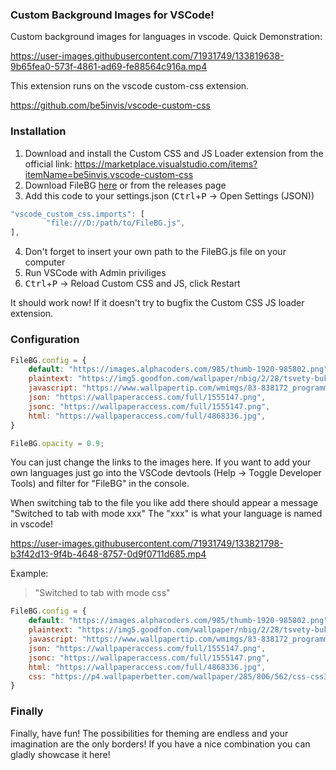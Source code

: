 ### Custom Background Images for VSCode!

Custom background images for languages in vscode. Quick Demonstration:

https://user-images.githubusercontent.com/71931749/133819638-9b65fea0-573f-4861-ad69-fe88564c916a.mp4

This extension runs on the vscode custom-css extension.

https://github.com/be5invis/vscode-custom-css

### Installation


1. Download and install the Custom CSS and JS Loader extension from the official link: https://marketplace.visualstudio.com/items?itemName=be5invis.vscode-custom-css
2. Download FileBG [here](https://github.com/mangoepic/vscode-FileBG/releases/download/Release/FileBG.js) or from the releases page
3. Add this code to your settings.json (<kbd>Ctrl</kbd>+<kbd>P</kbd> -> Open Settings (JSON))
```javascript
"vscode_custom_css.imports": [
        "file:///D:/path/to/FileBG.js",
],
```
4. Don't forget to insert your own path to the FileBG.js file on your computer
5. Run VSCode with Admin priviliges
6. <kbd>Ctrl</kbd>+<kbd>P</kbd> -> Reload Custom CSS and JS, click Restart

It should work now! If it doesn't try to bugfix the Custom CSS JS loader extension.

### Configuration

```javascript
FileBG.config = {
    default: "https://images.alphacoders.com/985/thumb-1920-985802.png",
    plaintext: "https://img5.goodfon.com/wallpaper/nbig/2/28/tsvety-buket-bloknot-1.jpg",
    javascript: "https://www.wallpapertip.com/wmimgs/83-838172_programming-javascript.jpg",
    json: "https://wallpaperaccess.com/full/1555147.png",
    jsonc: "https://wallpaperaccess.com/full/1555147.png",
    html: "https://wallpaperaccess.com/full/4868336.jpg",
}

FileBG.opacity = 0.9;
```

You can just change the links to the images here.
If you want to add your own languages just go into the VSCode devtools (Help -> Toggle Developer Tools)
and filter for "FileBG" in the console.

When switching tab to the file you like add there should appear a message "Switched to tab with mode xxx"
The "xxx" is what your language is named in vscode!

https://user-images.githubusercontent.com/71931749/133821798-b3f42d13-9f4b-4648-8757-0d9f0711d685.mp4

Example:
> "Switched to tab with mode css"
> 
```javascript
FileBG.config = {
    default: "https://images.alphacoders.com/985/thumb-1920-985802.png",
    plaintext: "https://img5.goodfon.com/wallpaper/nbig/2/28/tsvety-buket-bloknot-1.jpg",
    javascript: "https://www.wallpapertip.com/wmimgs/83-838172_programming-javascript.jpg",
    json: "https://wallpaperaccess.com/full/1555147.png",
    jsonc: "https://wallpaperaccess.com/full/1555147.png",
    html: "https://wallpaperaccess.com/full/4868336.jpg",
    css: "https://p4.wallpaperbetter.com/wallpaper/285/806/562/css-css3-wallpaper-preview.jpg" // insert this with your image
}
```

### Finally
Finally, have fun! The possibilities for theming are endless and your imagination are the only borders!
If you have a nice combination you can gladly showcase it here!

